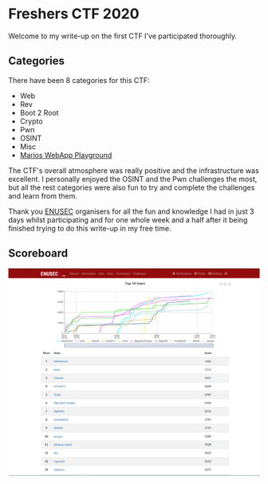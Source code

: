# Freshers CTF 2020 

Welcome to my write-up on the first CTF I've participated thoroughly.

## Categories

There have been 8 categories for this CTF:

* Web
* Rev
* Boot 2 Root
* Crypto
* Pwn
* OSINT
* Misc
* [Marios WebApp Playground](./Mario_WebApp_Playground)

The CTF's overall atmosphere was really positive and the infrastructure was excellent. I personally enjoyed the OSINT and the Pwn challenges the most, but all the rest  categories were also fun to try and complete the challenges and learn from them.

Thank you [ENUSEC](https://enusec.org) organisers for all the fun and knowledge I had in just 3 days whilst participating and for one whole week and a half after it being finished trying to do this write-up in my free time.

## Scoreboard

![Scoreboard](images/final_scoreboard.png)
